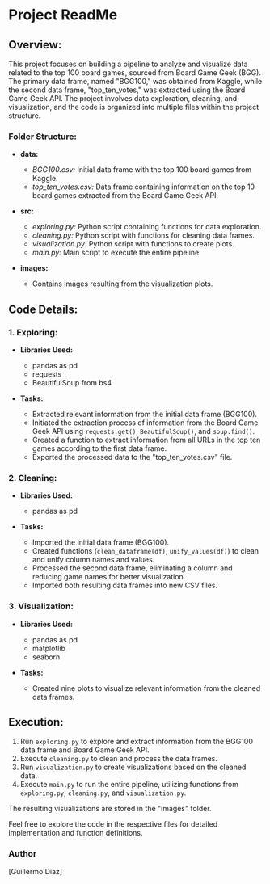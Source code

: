 # Project ReadMe

## Overview:

This project focuses on building a pipeline to analyze and visualize data related to the top 100 board games, sourced from Board Game Geek (BGG). The primary data frame, named "BGG100," was obtained from Kaggle, while the second data frame, "top_ten_votes," was extracted using the Board Game Geek API. The project involves data exploration, cleaning, and visualization, and the code is organized into multiple files within the project structure.

### Folder Structure:

- **data:**
  - *BGG100.csv:* Initial data frame with the top 100 board games from Kaggle.
  - *top_ten_votes.csv:* Data frame containing information on the top 10 board games extracted from the Board Game Geek API.

- **src:**
  - *exploring.py:* Python script containing functions for data exploration.
  - *cleaning.py:* Python script with functions for cleaning data frames.
  - *visualization.py:* Python script with functions to create plots.
  - *main.py:* Main script to execute the entire pipeline.

- **images:**
  - Contains images resulting from the visualization plots.

## Code Details:

### 1. Exploring:

- **Libraries Used:**
  - pandas as pd
  - requests
  - BeautifulSoup from bs4

- **Tasks:**
  - Extracted relevant information from the initial data frame (BGG100).
  - Initiated the extraction process of information from the Board Game Geek API using `requests.get()`, `BeautifulSoup()`, and `soup.find()`.
  - Created a function to extract information from all URLs in the top ten games according to the first data frame.
  - Exported the processed data to the "top_ten_votes.csv" file.

### 2. Cleaning:

- **Libraries Used:**
  - pandas as pd

- **Tasks:**
  - Imported the initial data frame (BGG100).
  - Created functions (`clean_dataframe(df)`, `unify_values(df)`) to clean and unify column names and values.
  - Processed the second data frame, eliminating a column and reducing game names for better visualization.
  - Imported both resulting data frames into new CSV files.

### 3. Visualization:

- **Libraries Used:**
  - pandas as pd
  - matplotlib
  - seaborn

- **Tasks:**
  - Created nine plots to visualize relevant information from the cleaned data frames.

## Execution:

1. Run `exploring.py` to explore and extract information from the BGG100 data frame and Board Game Geek API.
2. Execute `cleaning.py` to clean and process the data frames.
3. Run `visualization.py` to create visualizations based on the cleaned data.
4. Execute `main.py` to run the entire pipeline, utilizing functions from `exploring.py`, `cleaning.py`, and `visualization.py`.

The resulting visualizations are stored in the "images" folder.

Feel free to explore the code in the respective files for detailed implementation and function definitions.

### Author

[Guillermo Diaz]